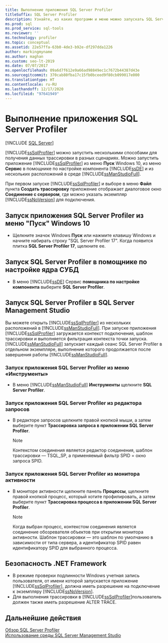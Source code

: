 ```yaml
---
title: Выполнение приложения SQL Server Profiler
titleSuffix: SQL Server Profiler
description: Узнайте, из каких программ и меню можно запускать SQL Server Profiler и какие фильтры, шаблоны и контексты подключения используются с выходными данными трассировки.
ms.prod: sql
ms.prod_service: sql-tools
ms.reviewer: ''
ms.technology: profiler
ms.topic: conceptual
ms.assetid: 22e57ffa-63b0-4de3-b92e-df297dda1226
author: markingmyname
ms.author: maghan
ms.custom: seo-lt-2019
ms.date: 07/07/2017
ms.openlocfilehash: 09a6d7f612e9a66ad98849ec1c7672b44387d43e
ms.sourcegitcommit: 370cab80fba17c15fb0bceed9f80cb099017e000
ms.translationtype: HT
ms.contentlocale: ru-RU
ms.lasthandoff: 12/17/2020
ms.locfileid: "97641949"
---
```

# <a name="run-sql-server-profiler"></a>Выполнение приложения SQL Server Profiler

 [!INCLUDE [SQL Server](../../includes/applies-to-version/sqlserver.md)]

[!INCLUDE[ssSqlProfiler](../../includes/sssqlprofiler-md.md)] можно запустить несколькими способами для получения данных трассировки в разных сценариях. Можно запустить приложение [!INCLUDE[ssSqlProfiler](../../includes/sssqlprofiler-md.md)] из меню **Пуск** Windows 10, из меню **Сервис** в помощнике по настройке компонента [!INCLUDE[ssDE](../../includes/ssde-md.md)] и из нескольких расположений в среде [!INCLUDE[ssManStudioFull](../../includes/ssmanstudiofull-md.md)].  
  
При первом запуске [!INCLUDE[ssSqlProfiler](../../includes/sssqlprofiler-md.md)] и выборе в меню **Файл** пункта **Создать трассировку** приложение отображает диалоговое окно **Соединение с сервером**, где можно указать экземпляр [!INCLUDE[ssNoVersion](../../includes/ssnoversion-md.md)] для подключения.  
## <a name="to-start-sql-server-profiler-from-the-windows-10-start-menu"></a>Запуск приложения SQL Server Profiler из меню "Пуск" Windows 10  
-  Щелкните значок Windows **Пуск** или нажмите клавишу Windows и начните набирать строку "SQL Server Profiler 17". Когда появится плитка **SQL Server Profiler 17**, щелкните ее.   

## <a name="to-start-sql-server-profiler-in-database-engine-tuning-advisor"></a>Запуск SQL Server Profiler в помощнике по настройке ядра СУБД  
-  В меню [!INCLUDE[ssDE](../../includes/ssde-md.md)] Сервис **помощника по настройке компонента** выберите **SQL Server Profiler**.  

## <a name="to-start-sql-server-profiler-in-sql-server-management-studio"></a>Запуск SQL Server Profiler в SQL Server Management Studio  
 Вы можете открыть [!INCLUDE[ssSqlProfiler](../../includes/sssqlprofiler-md.md)] из нескольких расположений в [!INCLUDE[ssManStudioFull](../../includes/ssmanstudiofull-md.md)]. При запуске приложения [!INCLUDE[ssSqlProfiler](../../includes/sssqlprofiler-md.md)] загружается контекст подключения, шаблон трассировки и выполняется фильтрация контекста точки запуска. [!INCLUDE[ssManStudioFull](../../includes/ssmanstudiofull-md.md)] запускает каждый сеанс SQL Server Profiler в отдельном экземпляре, выполнение которого продолжается после завершения работы [!INCLUDE[ssManStudioFull](../../includes/ssmanstudiofull-md.md)].  
### <a name="to-start-sql-server-profiler-from-the-tools-menu"></a>Запуск приложения SQL Server Profiler из меню «Инструменты»  
-  В меню [!INCLUDE[ssManStudioFull](../../includes/ssmanstudiofull-md.md)] **Инструменты** щелкните **SQL Server Profiler**.  

### <a name="to-start-sql-server-profiler-from-the-query-editor"></a>Запуск приложения SQL Server Profiler из редактора запросов  
- В редакторе запросов щелкните правой кнопкой мыши, а затем выберите пункт **Трассировка запроса в приложении SQL Server Profiler**.  

  > [!NOTE]  
  >  Контекстом соединения является редактор соединения, шаблон трассировки — TSQL_SP, а применяемый фильтр SPID = окно запроса SPID.  
    
### <a name="to-start-sql-server-profiler-from-activity-monitor"></a>Запуск приложения SQL Server Profiler из монитора активности  
- В мониторе активности щелкните панель **Процессы**, щелкните правой кнопкой процесс, который хотите профилировать, а затем выберите пункт **Трассировка процесса в приложении SQL Server Profiler**.  

    > [!NOTE]  
    >  Когда выбран процесс, контекстом соединения является соединение обозревателя объектов при открытии монитора активности. Шаблон трассировки — это шаблон по умолчанию в зависимости от типа сервера, а идентификатор SPID равен идентификатору SPID для выбранного процесса.  
    
## <a name="net-framework-security"></a>Безопасность .NET Framework  
- В режиме проверки подлинности Windows учетная запись пользователя, от имени которой запускается приложение [!INCLUDE[ssSqlProfiler](../../includes/sssqlprofiler-md.md)], должна иметь разрешение на подключение к экземпляру [!INCLUDE[ssNoVersion](../../includes/ssnoversion-md.md)].  
- Для выполнения трассировки в [!INCLUDE[ssSqlProfiler](../../includes/sssqlprofiler-md.md)]пользователь должен также иметь разрешение ALTER TRACE.  

## <a name="next-steps"></a>Дальнейшие действия  
 [Обзор SQL Server Profiler](../../tools/sql-server-profiler/sql-server-profiler.md)   
 [Использование среды SQL Server Management Studio](../../ssms/sql-server-management-studio-ssms.md)